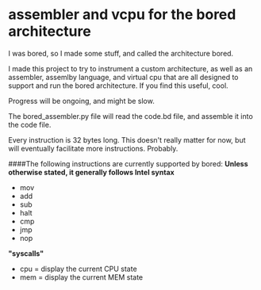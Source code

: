 # assembler and vcpu for the bored architecture

I was bored, so I made some stuff, and called the architecture bored.

I made this project to try to instrument a custom architecture, as well as an
assembler, assemlby language, and virtual cpu that are all designed to support
and run the bored architecture. If you find this useful, cool.

Progress will be ongoing, and might be slow.

The bored_assembler.py file will read the code.bd file, and assemble it into the code file.


Every instruction is 32 bytes long. This doesn't really matter for now, but will
eventually facilitate more instructions. Probably.

####The following instructions are currently supported by bored:
**Unless otherwise stated, it generally follows Intel syntax**

 - mov
 - add
 - sub
 - halt
 - cmp
 - jmp
 - nop
 
 **"syscalls"**
 - cpu = display the current CPU state
 - mem = display the current MEM state


